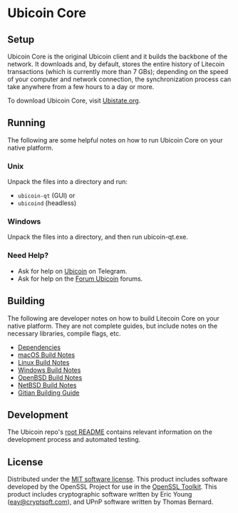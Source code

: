 Ubicoin Core
=============

Setup
---------------------
Ubicoin Core is the original Ubicoin client and it builds the backbone of the network. It downloads and, by default, stores the entire history of Litecoin transactions (which is currently more than 7 GBs); depending on the speed of your computer and network connection, the synchronization process can take anywhere from a few hours to a day or more.

To download Ubicoin Core, visit [Ubistate.org](https://ubistate.org).

Running
---------------------
The following are some helpful notes on how to run Ubicoin Core on your native platform.

### Unix

Unpack the files into a directory and run:

- `ubicoin-qt` (GUI) or
- `ubicoind` (headless)

### Windows

Unpack the files into a directory, and then run ubicoin-qt.exe.

### Need Help?

* Ask for help on [Ubicoin](http://t.me/ubistate) on Telegram.
* Ask for help on the [Forum Ubicoin](https://forum.ubistate.org/) forums.

Building
---------------------
The following are developer notes on how to build Litecoin Core on your native platform. They are not complete guides, but include notes on the necessary libraries, compile flags, etc.

- [Dependencies](dependencies.md)
- [macOS Build Notes](build-osx.md)
- [Linux Build Notes](build-linux.md)
- [Windows Build Notes](build-windows.md)
- [OpenBSD Build Notes](build-openbsd.md)
- [NetBSD Build Notes](build-netbsd.md)
- [Gitian Building Guide](gitian-building.md)

Development
---------------------
The Ubicoin repo's [root README](/README.md) contains relevant information on the development process and automated testing.

License
---------------------
Distributed under the [MIT software license](/COPYING).
This product includes software developed by the OpenSSL Project for use in the [OpenSSL Toolkit](https://www.openssl.org/). This product includes
cryptographic software written by Eric Young ([eay@cryptsoft.com](mailto:eay@cryptsoft.com)), and UPnP software written by Thomas Bernard.
